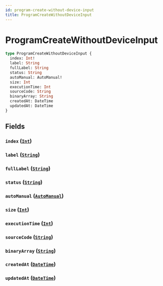 ```yaml
---
id: program-create-without-device-input
title: ProgramCreateWithoutDeviceInput
---
```


 # ProgramCreateWithoutDeviceInput





```graphql
type ProgramCreateWithoutDeviceInput {
  index: Int!
  label: String
  fullLabel: String
  status: String
  autoManual: AutoManual!
  size: Int
  executionTime: Int
  sourceCode: String
  binaryArray: String
  createdAt: DateTime
  updatedAt: DateTime
}
```


## Fields

### `index` ([`Int`](/scalars/int))




### `label` ([`String`](/scalars/string))




### `fullLabel` ([`String`](/scalars/string))




### `status` ([`String`](/scalars/string))




### `autoManual` ([`AutoManual`](/enums/auto-manual))




### `size` ([`Int`](/scalars/int))




### `executionTime` ([`Int`](/scalars/int))




### `sourceCode` ([`String`](/scalars/string))




### `binaryArray` ([`String`](/scalars/string))




### `createdAt` ([`DateTime`](/scalars/date-time))




### `updatedAt` ([`DateTime`](/scalars/date-time))






